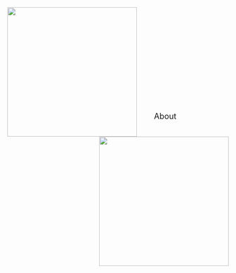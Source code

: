 
<img src="https://drive.google.com/uc?id=18-0B2PgvkLfwN0j12sCgQwpix_puvOOI" width="295" height="295" align="left" border="0" style="border-style: none;"> 
<img src="https://drive.google.com/uc?id=1YFgcOg6EGSH3q_m4MO3eqgFQgYKo1MCO" width="295" height="295" align="right" border="0" style="border-style: none;"> 
<br /> <br /> <br /> <br /> <br /> <br /> <br /> <br /> <br /> <br /> <br /> <br /> <br /> <br /> 
<font size="4">&emsp;&emsp;About</font>








<!-- 
<font size="4">About</font> <br /> 
<font size="2">Learn more about Yan</font>
<t style="font-size:20px">About <br /> 
Learn more about Yan <br /> 
Learn more &#8594;</p> 

## Focus
<p style="font-size:20px">Yan's research mainly focuses on the following three science questions: <br />  -->



